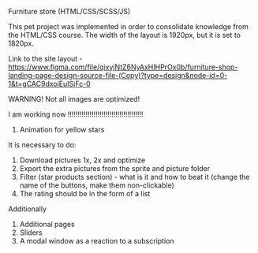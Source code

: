 Furniture store (HTML/CSS/SCSS/JS)

This pet project was implemented in order to consolidate knowledge from the HTML/CSS course. The width of the layout is 1920px, but it is set to 1820px.

Link to the site layout - https://www.figma.com/file/qixyjNtZ6NyAxHIHPrOx0b/furniture-shop-landing-page-design-source-file-(Copy)?type=design&node-id=0-1&t=gCAC9dxoiEuISjFc-0

WARNING! Not all images are optimized!

I am working now !!!!!!!!!!!!!!!!!!!!!!!!!!!!!!!!!!!!!!

1. Animation for yellow stars

It is necessary to do:

1. Download pictures 1x, 2x and optimize
2. Export the extra pictures from the sprite and picture folder
3. Filter (star products section) - what is it and how to beat it (change the name of the buttons, make them non-clickable)
4. The rating should be in the form of a list

Additionally

1. Additional pages
2. Sliders
3. A modal window as a reaction to a subscription
